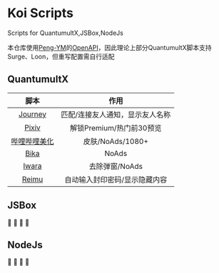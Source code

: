 # Koi Scripts
Scripts for QuantumultX,JSBox,NodeJs

本仓库使用[Peng-YM](https://github.com/Peng-YM)的[OpenAPI](https://github.com/Peng-YM/QuanX/tree/master/Tools/OpenAPI)，因此理论上部分QuantumultX脚本支持Surge、Loon，但重写配置需自行适配
## QuantumultX

|                             脚本                             |              作用               |
| :----------------------------------------------------------: | :-----------------------------: |
| [Journey](https://github.com/qianli-Koi/Scripts/tree/master/QuantumultX/Journey) | 匹配/连接友人通知，显示友人名称 |
| [Pixiv](https://github.com/qianli-Koi/Scripts/tree/master/QuantumultX/Pixiv) | 解锁Premium/热门前30预览 |
| [哔哩哔哩美化](https://github.com/qianli-Koi/Scripts/tree/master/QuantumultX/biliBeautify) | 皮肤/NoAds/1080+ |
| [Bika](https://github.com/qianli-Koi/Scripts/tree/master/QuantumultX/Bika.snippet) | NoAds |
| [Iwara](https://github.com/qianli-Koi/Scripts/tree/master/QuantumultX/iwara.snippet) | 去除弹窗/NoAds |
| [Reimu](https://github.com/qianli-Koi/Scripts/tree/master/QuantumultX/reimu.snippet) | 自动输入封印密码/显示隐藏内容 |

## JSBox
🚧 🚧 🚧 🚧

## NodeJs
🚧 🚧 🚧 🚧
